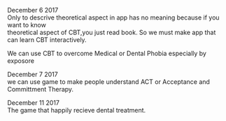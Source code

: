 December 6 2017  
Only to descrive theoretical aspect in app has no meaning because if you want to know  
theoretical aspect of CBT,you just read book.
So we must make app that can learn CBT interactively.  

We can use CBT to overcome Medical or Dental Phobia especially by exposore  

December 7 2017  
we can use game to make people understand ACT or Acceptance and Committment Therapy.  

December 11 2017  
The game that happily recieve dental treatment.   
